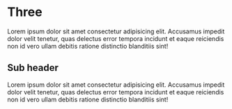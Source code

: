 # Three

Lorem ipsum dolor sit amet consectetur adipisicing elit. Accusamus impedit dolor velit tenetur, quas delectus error tempora incidunt et eaque reiciendis non id vero ullam debitis ratione distinctio blanditiis sint!

## Sub header

Lorem ipsum dolor sit amet consectetur adipisicing elit. Accusamus impedit dolor velit tenetur, quas delectus error tempora incidunt et eaque reiciendis non id vero ullam debitis ratione distinctio blanditiis sint!
